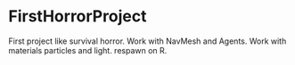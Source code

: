 # FirstHorrorProject

First project like survival horror.
Work with NavMesh and Agents.
Work with materials particles and light.
respawn on R.
